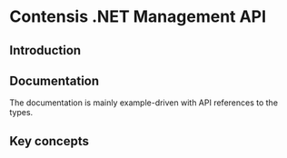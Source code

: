 # Contensis .NET Management API

## Introduction

## Documentation

The documentation is mainly example-driven with API references to the types.

## Key concepts

